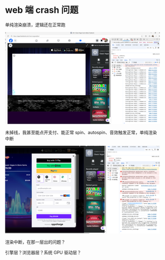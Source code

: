 # web 端 crash 问题

单纯渲染崩溃，逻辑还在正常跑

![image](/assets/1760337193440_8c256044.png)

未掉线，我甚至能点开支付、能正常 spin、autospin、音效触发正常，单纯渲染中断

![image](/assets/1760337193441_37cc51be.png)

渲染中断，在那一层出的问题？

引擎层？浏览器层？系统 GPU 驱动层？
